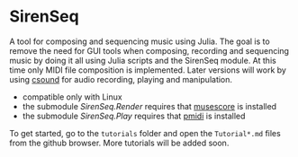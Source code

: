 # SirenSeq

A tool for composing and sequencing music using Julia.  The goal is to remove the need for GUI tools when composing, recording and sequencing music by doing it all using Julia scripts and the SirenSeq module.  At this time only MIDI file composition is implemented.  Later versions will work by using [csound](http://www.csounds.com/) for audio recording, playing and manipulation.

- compatible only with Linux
- the submodule *SirenSeq.Render* requires that [musescore](https://musescore.org/) is installed
- the submodule *SirenSeq.Play* requires that [pmidi](http://alsa.opensrc.org/Pmidi) is installed

To get started, go to the `tutorials` folder and open the `Tutorial*.md` files from the github browser.  More tutorials will be added soon.
